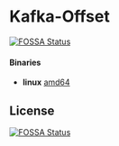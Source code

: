 # Kafka-Offset
[![FOSSA Status](https://app.fossa.io/api/projects/git%2Bgithub.com%2Fryarnyah%2Fkafka-offset.svg?type=shield)](https://app.fossa.io/projects/git%2Bgithub.com%2Fryarnyah%2Fkafka-offset?ref=badge_shield)


#### Binaries

- **linux** [amd64](https://github.com/ryarnyah/kafka-offset/releases/download/0.0.1/kafka-offset-linux-amd64)


## License
[![FOSSA Status](https://app.fossa.io/api/projects/git%2Bgithub.com%2Fryarnyah%2Fkafka-offset.svg?type=large)](https://app.fossa.io/projects/git%2Bgithub.com%2Fryarnyah%2Fkafka-offset?ref=badge_large)